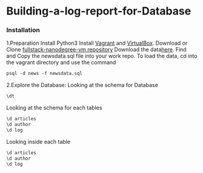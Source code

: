 # Building-a-log-report-for-Database


### Installation
1.Preparation
Install Python3
Install [Vagrant](https://www.vagrantup.com/) and [VirtualBox](https://www.virtualbox.org/wiki/Download_Old_Builds_5_1).
Download or Clone [fullstack-nanodegree-vm repository]( https://github.com/udacity/fullstack-nanodegree-vm.)
Download the data[here](https://d17h27t6h515a5.cloudfront.net/topher/2016/August/57b5f748_newsdata/newsdata.zip).
Find and Copy the newsdata.sql file into your work repo.
To load the data, cd into the vagrant directory and use the command 
``` xml
psql -d news -f newsdata.sql
```
2.Explore the Database:
Looking at the schema for Database
``` xml
\dt
```
Looking at the schema for each tables
``` xml
\d articles
\d author
\d log
```
Looking inside each table
``` xml
\d articles
\d author
\d log
```
